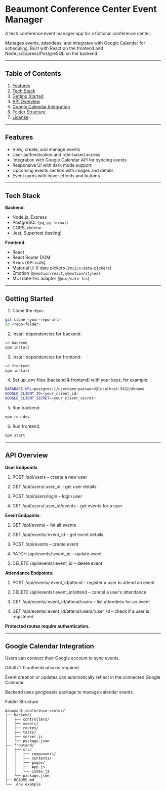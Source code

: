 # Beaumont Conference Center Event Manager

A tech conference event manager app for a fictional conference center.  

Manages events, attendees, and integrates with Google Calendar for scheduling. Built with React on the frontend and Node.js/Express/PostgreSQL on the backend.

---

## Table of Contents

1. [Features](#features)  
2. [Tech Stack](#tech-stack)  
3. [Getting Started](#getting-started)  
4. [API Overview](#api-overview)  
5. [Google Calendar Integration](#google-calendar-integration)  
6. [Folder Structure](#folder-structure)  
7. [License](#license)

---

## Features

- View, create, and manage events  
- User authentication and role-based access  
- Integration with Google Calendar API for syncing events  
- Responsive UI with dark mode support  
- Upcoming events section with images and details  
- Event cards with hover effects and buttons  

---

## Tech Stack

**Backend**:  
- Node.js, Express  
- PostgreSQL (`pg`, `pg-format`)  
- CORS, dotenv  
- Jest, Supertest (testing)  

**Frontend**:  
- React  
- React Router DOM  
- Axios (API calls)  
- Material UI X date pickers (`@mui/x-date-pickers`)  
- Emotion (`@emotion/react`, `@emotion/styled`)  
- MUI date-fns adapter (`@mui/date-fns`)  

---

## Getting Started

1. Clone the repo:
```bash
git clone <your-repo-url>
cd <repo-folder>

```
2. Install dependencies for backend:

```bash
cd backend
npm install

```
3. Install dependencies for frontend:
```bash
cd frontend
npm install
```

4. Set up .env files (backend & frontend) with your keys, for example:
```bash
DATABASE_URL=postgres://username:password@localhost:5432/dbname
GOOGLE_CLIENT_ID=<your_client_id>
GOOGLE_CLIENT_SECRET=<your_client_secret>
```
5. Run backend:
```bash
npm run dev
```
6. Run frontend:
```bash
npm start
```

---

## API Overview

**User Endpoints**: 

1. POST /api/users – create a new user

2. GET /api/users/:user_id – get user details

3. POST /api/users/login – login user

4. GET /api/users/:user_id/events – get events for a user

**Event Endpoints**:

1. GET /api/events – list all events

2. GET /api/events/:event_id – get event details

3. POST /api/events – create event

4. PATCH /api/events/:event_id – update event

5. DELETE /api/events/:event_id – delete event

**Attendance Endpoints:**

1. POST /api/events/:event_id/attend – register a user to attend an event

2. DELETE /api/events/:event_id/attend – cancel a user’s attendance

3. GET /api/events/:event_id/attend/users – list attendees for an event

4. GET /api/events/:event_id/attend/users/:user_id – check if a user is registered

**Protected routes require authentication.**

---

## Google Calendar Integration

Users can connect their Google account to sync events.

OAuth 2.0 authentication is required.

Event creation or updates can automatically reflect in the connected Google Calendar.

Backend uses googleapis package to manage calendar events.


Folder Structure

```
beaumont-conference-center/
├── backend/
│   ├── controllers/
│   ├── models/
│   ├── routes/
│   ├── tests/
│   ├── server.js
│   └── package.json
├── frontend/
│   ├── src/
│   │   ├── components/
│   │   ├── contexts/
│   │   ├── pages/
│   │   ├── App.js
│   │   └── index.js
│   └── package.json
├── README.md
└── .env.example
```